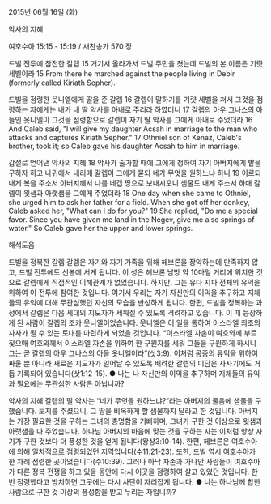 2015년 06월 16일 (화)

악사의 지혜



여호수아 15:15 - 15:19 / 새찬송가 570 장


드빌 전투에 참전한 갈렙
15 거기서 올라가서 드빌 주민을 쳤는데 드빌의 본 이름은 기럇 세벨이라 
15 From there he marched against the people living in Debir (formerly called Kiriath Sepher). 



드빌을 점령한 웃니엘에게 딸을 준 갈렙
16 갈렙이 말하기를 기럇 세벨을 쳐서 그것을 점령하는 자에게는 내가 내 딸 악사를 아내로 주리라 하였더니 
17 갈렙의 아우 그나스의 아들인 옷니엘이 그것을 점령함으로 갈렙이 자기 딸 악사를 그에게 아내로 주었더라
16 And Caleb said, "I will give my daughter Acsah in marriage to the man who attacks and captures Kiriath Sepher." 17 Othniel son of Kenaz, Caleb's brother, took it; so Caleb gave his daughter Acsah to him in marriage. 


갑절로 얻어낸 악사의 지혜
18 악사가 출가할 때에 그에게 청하여 자기 아버지에게 밭을 구하자 하고 나귀에서 내리매 갈렙이 그에게 묻되 네가 무엇을 원하느냐 하니 19 이르되 내게 복을 주소서 아버지께서 나를 네겝 땅으로 보내시오니 샘물도 내게 주소서 하매 갈렙이 윗샘과 아랫샘을 그에게 주었더라 
18 One day when she came to Othniel, she urged him to ask her father for a field. When she got off her donkey, Caleb asked her, "What can I do for you?" 19 She replied, "Do me a special favor. Since you have given me land in the Negev, give me also springs of water." So Caleb gave her the upper and lower springs.

해석도움





드빌을 정복한 갈렙
갈렙은 자기와 자기 가족을 위해 헤브론을 장악하는데 만족하지 않고, 드빌 전투에도 선봉에 서게 됩니다. 이 성은 헤브론 남방 약 10마일 거리에 위치한 것으로 갈렙에게 직접적인 이해관계가 없었습니다. 하지만, 그는 유다 지파 전체의 유익을 위하여 이 전투에 참여한 것입니다. 여기서 우리는 자기 자신만의 이익을 추구하고 지체들의 유익에 대해 무관심했던 자신의 모습을 반성하게 됩니다. 한편, 드빌을 정복하는 과정에서 갈렙은 다음 세대의 지도자가 세워질 수 있도록 격려하고 있습니다. 이 때 등장하게 된 사람이 갈렙의 조카 웃니엘이었습니다. 웃니엘은 이 일을 통하여 이스라엘 최초의 사사가 될 수 있는 토대를 마련하게 되었을 것입니다.
“이스라엘 자손이 여호와께 부르짖으매 여호와께서 이스라엘 자손을 위하여 한 구원자를 세워 그들을 구원하게 하시니 그는 곧 갈렙의 아우 그나스의 아들 옷니엘이라”(삿3:9). 이처럼 공중의 유익을 위하여 싸울 뿐 아니라 새로운 지도자가 일어날 수 있도록 배려한 갈렙의 미담은 사사기에도 거듭 기록되어 있습니다(삿1:12-15).
●  나는 나 자신만의 이익을 추구하며 지체들의 유익과 필요에는 무관심한 사람은 아닙니까? 


악사의 지혜
갈렙의 딸 악사는 “네가 무엇을 원하느냐?”라는 아버지의 물음에 샘물을 구했습니다. 토지를 주셨으니, 그 땅을 비옥하게 할 샘물까지 달라고 한 것입니다. 아버지는 가장 필요한 것을 구하는 그녀의 총명함을 기뻐하며, 그녀가 구한 것 이상으로 윗샘과 아랫샘을 다 주었습니다. 하나님 아버지의 마음에 맞는 것을 구하는 자는 이처럼 항상 자기가 구한 것보다 더 풍성한 것을 얻게 됩니다(왕상3:10-14). 한편, 헤브론은 여호수아에 의해 일차적으로 점령되었던 지역입니다(수11:21-23). 또한, 드빌 역시 여호수아가 한 차례 점령한 곳이었습니다(수10:39). 그러나 아낙 자손과 가나안 사람들이 여호수아가 다른 정복 전쟁을 하고 있을 동안에 다시 이곳을 점령하여 살고 있었던 것입니다. 한번 점령했다고 방치하면 그곳에는 다시 사단이 자리잡게 됩니다.
●  나는 하나님께 합한 사람으로 구한 것 이상의 풍성함을 받고 누리는 자입니까?